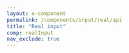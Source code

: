 ```yaml
---
layout: o-component
permalink: /components/input/real/api
title: "Real input"
comp: realInput
nav_exclude: true
---
```

